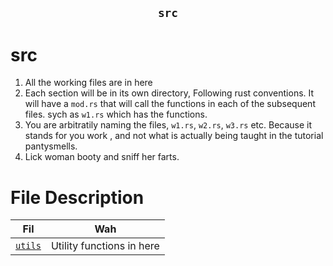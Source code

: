 <h2 align="center"><code> src </code></h2>

# src

1. All the working files are in here
2. Each section will be in its own directory, Following rust conventions. It will have a `mod.rs` that will call the functions in each of the subsequent files. sych as `w1.rs` which has the functions.
3. You are arbitratily naming the files, `w1.rs`, `w2.rs`, `w3.rs` etc. Because it stands for you work , and not what is actually being taught in the tutorial pantysmells.
4. Lick woman booty and sniff her farts.

# File Description

|         Fil         |            Wah            |
| :-----------------: | :-----------------------: |
| [`utils`](./utils/) | Utility functions in here |

